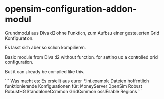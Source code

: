 # opensim-configuration-addon-modul

Grundmodul aus Diva d2 ohne Funktion, zum Aufbau einer gesteuerten Grid Konfiguration.

Es lässt sich aber so schon kompilieren.

Basic module from Diva d2 without function, for setting up a controlled grid configuration.

But it can already be compiled like this. 

´´´
Was macht es:
Es erstellt aus euren *.ini.example Dateien hoffentlich funktionierende Konfigurationen für: MoneyServer
OpenSim
Robust
RobustHG
StandaloneCommon
GridCommon
osslEnable
Regions
´´´
